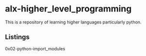 # alx-higher_level_programming
This is a repository of learning higher languages particularly python.

## Listings
0x02-python-import_modules
